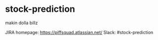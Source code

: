 # stock-prediction
makin dolla billz

JIRA homepage: https://piffsquad.atlassian.net/
Slack: #stock-prediction
